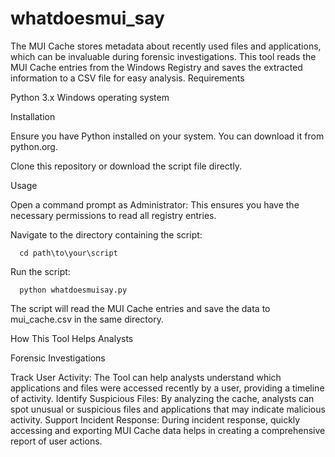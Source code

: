 # whatdoesmui_say
The MUI Cache stores metadata about recently used files and applications, which can be invaluable during forensic investigations. This tool reads the MUI Cache entries from the Windows Registry and saves the extracted information to a CSV file for easy analysis.
Requirements

Python 3.x
Windows operating system

Installation

Ensure you have Python installed on your system. You can download it from python.org.

Clone this repository or download the script file directly.

Usage

Open a command prompt as Administrator: This ensures you have the necessary permissions to read all registry entries.

Navigate to the directory containing the script:

      cd path\to\your\script

Run the script:

      python whatdoesmuisay.py

The script will read the MUI Cache entries and save the data to mui_cache.csv in the same directory.

How This Tool Helps Analysts

Forensic Investigations

Track User Activity: The Tool can help analysts understand which applications and files were accessed recently by a user, providing a timeline of activity.
Identify Suspicious Files: By analyzing the cache, analysts can spot unusual or suspicious files and applications that may indicate malicious activity.
Support Incident Response: During incident response, quickly accessing and exporting MUI Cache data helps in creating a comprehensive report of user actions.




